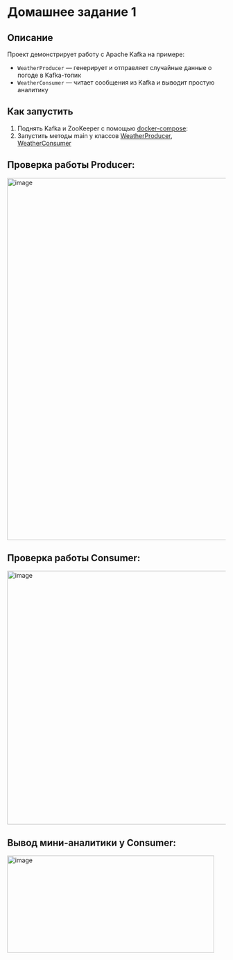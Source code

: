 # Домашнее задание 1

## Описание  
Проект демонстрирует работу с Apache Kafka на примере:
- `WeatherProducer` — генерирует и отправляет случайные данные о погоде в Kafka-топик
- `WeatherConsumer` — читает сообщения из Kafka и выводит простую аналитику

## Как запустить

1. Поднять Kafka и ZooKeeper с помощью [docker-compose](docker-compose.yml):
2. Запустить методы main у классов [WeatherProducer](src/main/java/Producer/WeatherProducer.java), [WeatherConsumer](src/main/java/Consumer/WeatherConsumer.java)

## Проверка работы Producer:<br>
<img width="1434" height="835" alt="image" src="https://github.com/user-attachments/assets/76e1488c-532a-4291-9dbf-713e433fa393" /><br>
## Проверка работы Consumer:<br>
<img width="1587" height="585" alt="image" src="https://github.com/user-attachments/assets/41e7ca5e-970c-4328-8107-645345cc5a24" /><br>
## Вывод мини-аналитики у Consumer:<br>
<img width="477" height="224" alt="image" src="https://github.com/user-attachments/assets/8f7decd8-cd5d-46a3-a697-24bdccd9ce7e" /><br>

